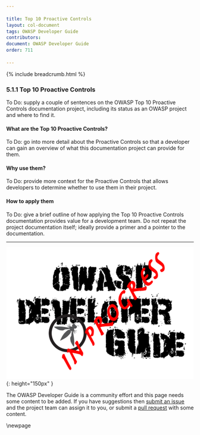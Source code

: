 ```yaml
---

title: Top 10 Proactive Controls
layout: col-document
tags: OWASP Developer Guide
contributors:
document: OWASP Developer Guide
order: 711

---
```


{% include breadcrumb.html %}

### 5.1.1 Top 10 Proactive Controls

To Do: supply a couple of sentences on the OWASP Top 10 Proactive Controls documentation project,
including its status as an OWASP project and where to find it.

#### What are the Top 10 Proactive Controls?

To Do: go into more detail about the Proactive Controls so that a developer
can gain an overview of what this documentation project can provide for them.

#### Why use them?

To Do: provide more context for the Proactive Controls that allows developers to determine
whether to use them in their project.

#### How to apply them

To Do: give a brief outline of how applying the Top 10 Proactive Controls documentation
provides value for a development team.
Do not repeat the project documentation itself; ideally provide a primer and a pointer to the documentation.

----

![Developer Guide](../../assets/images/dg_wip.png "OWASP Developer Guide"){: height="150px" }

The OWASP Developer Guide is a community effort and this page needs some content to be added.
If you have suggestions then [submit an issue][issue070101] and the project team can assign it to you,
or submit a [pull request][pr] with some content.

[issue070101]: https://github.com/OWASP/www-project-developer-guide/issues/new?labels=enhancement&template=request.md&title=Update:%2007-implementation/01-documentation/01-proactive-controls
[pr]: https://github.com/OWASP/www-project-developer-guide/pulls

\newpage
